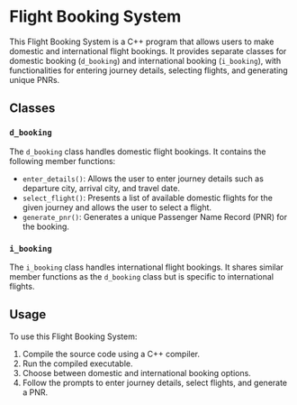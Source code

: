 # Flight Booking System

This Flight Booking System is a C++ program that allows users to make domestic and international flight bookings. It provides separate classes for domestic booking (`d_booking`) and international booking (`i_booking`), with functionalities for entering journey details, selecting flights, and generating unique PNRs.

## Classes

### `d_booking`

The `d_booking` class handles domestic flight bookings. It contains the following member functions:

- `enter_details()`: Allows the user to enter journey details such as departure city, arrival city, and travel date.
- `select_flight()`: Presents a list of available domestic flights for the given journey and allows the user to select a flight.
- `generate_pnr()`: Generates a unique Passenger Name Record (PNR) for the booking.

### `i_booking`

The `i_booking` class handles international flight bookings. It shares similar member functions as the `d_booking` class but is specific to international flights.

## Usage

To use this Flight Booking System:

1. Compile the source code using a C++ compiler.
2. Run the compiled executable.
3. Choose between domestic and international booking options.
4. Follow the prompts to enter journey details, select flights, and generate a PNR.

